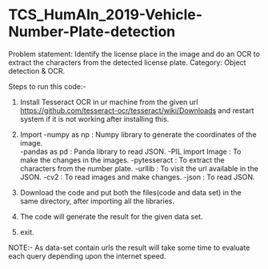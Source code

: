 # TCS_HumAIn_2019-Vehicle-Number-Plate-detection
Problem statement: Identify the license place in the image and do an OCR to extract the characters from the detected license plate.
Category: Object detection & OCR.

Steps to run this code:-

1. Install Tesseract OCR in ur machine from the given url https://github.com/tesseract-ocr/tesseract/wiki/Downloads and restart system if it is not working after installing this.

2. Import 
    -numpy as np      : Numpy library to generate the coordinates of the image.    
    -pandas as pd     : Panda library to read JSON.
    -PIL import Image : To make the changes in the images.
    -pytesseract      : To extract the characters from the number plate.
    -urllib           : To visit the url available in the JSON.
    -cv2              : To read images and make changes.
    -json             : To read JSON.

3. Download the code and put both the files(code and data set) in the same directory, after importing all the libraries.

4. The code will generate the result for the given data set.

5. exit.

NOTE:- As data-set contain urls the result will take some time to evaluate each query depending upon the internet speed.
